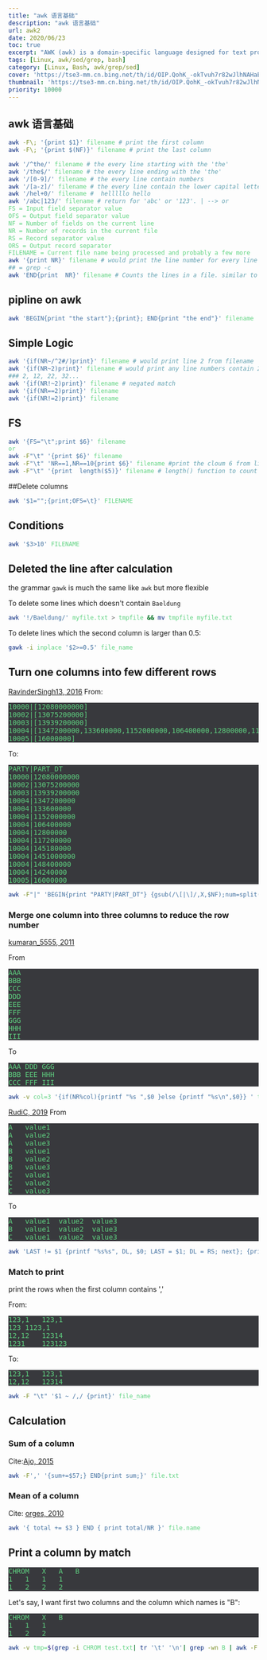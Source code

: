 ```yaml
---
title: "awk 语言基础"
description: "awk 语言基础"
url: awk2
date: 2020/06/23
toc: true
excerpt: "AWK (awk) is a domain-specific language designed for text processing and typically used as a data extraction and reporting tool. Like sed and grep, it is a filter, and is a standard feature of most Unix-like operating systems."
tags: [Linux, awk/sed/grep, bash]
category: [Linux, Bash, awk/grep/sed]
cover: 'https://tse3-mm.cn.bing.net/th/id/OIP.QohK_-okTvuh7r82wJlhNAHaE9?w=465&h=180'
thumbnail: 'https://tse3-mm.cn.bing.net/th/id/OIP.QohK_-okTvuh7r82wJlhNAHaE9?w=180&h=180'
priority: 10000
---
```


## awk 语言基础

<style>
pre {
  background-color:#38393d;
  color: #5fd381;
}
</style>

```bash
awk -F\; '{print $1}' filename # print the first column
awk -F\; '{print $(NF)}' filename # print the last column
```

```bash
awk '/^the/' filename # the every line starting with the 'the'
awk '/the$/' filename # the every line ending with the 'the'
awk '/[0-9]/' filename # the every line contain numbers
awk '/[a-z]/' filename # the every line contain the lower capital letters
awk '/hel+0/' filename #  helllllo hello
awk '/abc|123/' filename # return for 'abc' or '123'. | --> or
FS = Input field separator value
OFS = Output field separator value
NF = Number of fields on the current line
NR = Number of records in the current file
RS = Record separator value
ORS = Output record separator
FILENAME = Current file name being processed and probably a few more
awk '{print NR}' filename # would print the line number for every line processed
## = grep -c
awk 'END{print  NR}' filename # Counts the lines in a file. similar to 'wc -l'
```

## pipline on awk

```bash
awk 'BEGIN{print "the start"};{print}; END{print "the end"}' filename
```

## Simple Logic
```bash
awk '{if(NR~/^2#/)print}' filename # would print line 2 from filename
awk '{if(NR~2)print}' filename # would print any line numbers contain 2 from filename
### 2, 12, 22, 32...
awk '{if(NR!~2)print}' filename # negated match
awk '{if(NR==2)print}' filename
awk '{if(NR!=2)print}' filename
```

## FS
```bash
awk '{FS="\t";print $6}' filename
or
awk -F"\t" '{print $6}' filename
awk -F"\t" 'NR==1,NR==10{print $6}' filename #print the cloum 6 from line 1 to line 10;
awk -F"\t" '{print  length($5)}' filename # length() function to count the
```

##Delete columns
```bash
awk '$1="";{print;OFS=\t}' FILENAME
```


## Conditions

```bash
awk '$3>10' FILENAME
```



## Deleted the line after calculation

the grammar `gawk` is much the same like `awk` but more flexible

To delete some lines which doesn't contain `Baeldung`
```bash
awk '!/Baeldung/' myfile.txt > tmpfile && mv tmpfile myfile.txt
```

To delete lines which the second column is larger than 0.5:
```bash
gawk -i inplace '$2>=0.5' file_name
```

## Turn one columns into few different rows

[RavinderSingh13, 2016](https://www.unix.com/shell-programming-and-scripting/265041-split-columns-into-rows.html)
From:
<pre>
10000|[12080000000]
10002|[13075200000]
10003|[13939200000]
10004|[1347200000,133600000,1152000000,106400000,12800000,117200000,145180000,1451000000,148400000,14240000]
10005|[16000000]
</pre>

To:
<pre>
PARTY|PART_DT
10000|12080000000
10002|13075200000
10003|13939200000
10004|1347200000
10004|133600000
10004|1152000000
10004|106400000
10004|12800000
10004|117200000
10004|145180000
10004|1451000000
10004|148400000
10004|14240000
10005|16000000
</pre>

```bash
awk -F"|" 'BEGIN{print "PARTY|PART_DT"} {gsub(/\[|\]/,X,$NF);num=split($NF, array,",");for(i=1;i<=num;i++){print $1 OFS array[i]}}' OFS="|"  Input_file
```

### Merge one column into three columns to reduce the row number
[kumaran_5555, 2011](https://www.unix.com/shell-programming-and-scripting/160974-how-convert-single-column-into-several-columns.html)

From
<pre>
AAA
BBB
CCC
DDD
EEE
FFF
GGG
HHH
III
</pre>

To
<pre>
AAA DDD GGG
BBB EEE HHH
CCC FFF III
</pre>

```bash
awk -v col=3 '{if(NR%col){printf "%s ",$0 }else {printf "%s\n",$0}} ' test.txt
```

[RudiC, 2019](https://www.unix.com/unix-for-beginners-questions-and-answers/283205-how-split-one-long-column-into-multiple-rows-3-each.html)
From
<pre>
A	value1
A	value2
A	value3
B	value1
B	value2
B	value3
C	value1
C	value2
C	value3
</pre>
To
<pre>
A	value1	value2	value3
B	value1	value2	value3
C	value1	value2	value3
</pre>

```bash
awk 'LAST != $1 {printf "%s%s", DL, $0; LAST = $1; DL = RS; next}; {printf "\t%s", $2} END {printf RS}' file
```

### Match to print

print the rows when the first column contains ','

From:
<pre>
123,1	123,1
123	1123,1
12,12	12314
1231	123123
</pre>

To:
<pre>
123,1	123,1
12,12	12314
</pre>

```bash
awk -F "\t" '$1 ~ /,/ {print}' file_name
```



## Calculation

### Sum of a column

Cite:[Ajo, 2015](https://stackoverflow.com/questions/28905083/how-to-sum-a-column-in-awk)
```bash
awk -F',' '{sum+=$57;} END{print sum;}' file.txt
```
### Mean of a column

Cite: [orges, 2010](https://stackoverflow.com/questions/3122442/how-do-i-calculate-the-mean-of-a-column)
```bash
awk '{ total += $3 } END { print total/NR }' file.name
```


## Print a column by match

<pre>
CHROM	X	A	B
1	1	1	1
1	2	2	2
</pre>
Let's say, I want first two columns and the column which names is "B":

<pre>
CHROM	X	B
1	1	1
1	2	2
</pre>

```bash
awk -v tmp=$(grep -i CHROM test.txt| tr '\t' '\n'| grep -wn B | awk -F: '{print $1}') '{OFS="\t"; print $1,$2,$tmp}' test.txt
```
